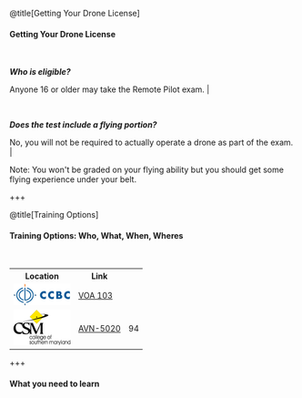 <div class="slide-bg-style-left"></div><div class="slide-bg-style-right"></div>

@title[Getting Your Drone License]

#### Getting Your Drone License

<br>

_**Who is eligible?**_

  Anyone 16 or older may take the Remote Pilot exam.                              |

<br>

_**Does the test include a flying portion?**_

  No, you will not be required to actually operate a drone as part of the exam.   |

Note:
You won't be graded on your flying ability but you should get some flying experience under your belt.

+++
<div class="slide-bg-style-left"></div><div class="slide-bg-style-right"></div>

@title[Training Options]

#### Training Options: Who, What, When, Wheres

<br>

<table>
  <tr>
    <th>Location</th>
    <th>Link</th>

  </tr>
  <tr>
    <td><img src="assets/img/logo_ccbc_2.png" alt="CCBC" /></td>
    <td><a href="https://flexreg.ccbcmd.edu/flexibleregistration/index.jsp?frc=CE)">VOA 103</a></td>

  </tr>
  <tr class="fragment">
    <td><img src="assets/img/logo_csmd.png" alt="CCBC" /></td>
    <td><a href="https://express.csmd.edu/Online/Services?TOKENIDX=1031438944&SS=1&APP=ST&CONSTITUENCY=WBCE">AVN-5020</a></td>
    <td>94</td>
  </tr>
</table>

+++
#### What you need to learn
